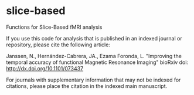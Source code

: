 # slice-based
Functions for Slice-Based fMRI analysis

If you use this code for analysis that is published in an indexed journal or repository, please cite the following article:

Janssen, N., Hernández-Cabrera, JA., Ezama Foronda, L. 
"Improving the temporal accuracy of functional Magnetic Resonance Imaging"
bioRxiv doi: http://dx.doi.org/10.1101/073437

For journals with supplementary information that may not be indexed for citations, please place the citation in the indexed main manuscript.

